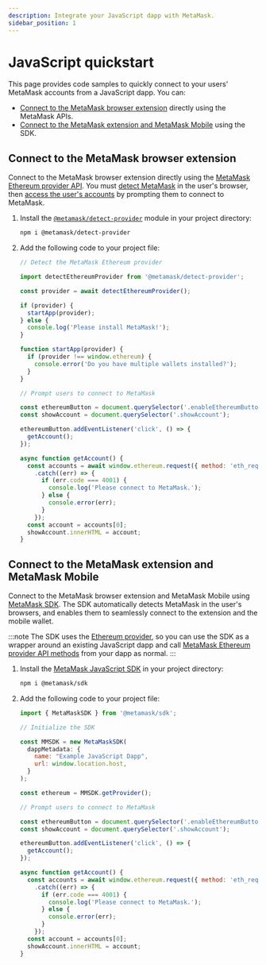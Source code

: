 ```yaml
---
description: Integrate your JavaScript dapp with MetaMask.
sidebar_position: 1
---
```


# JavaScript quickstart

This page provides code samples to quickly connect to your users' MetaMask accounts from a
JavaScript dapp.
You can:

- [Connect to the MetaMask browser extension](#connect-to-the-metamask-browser-extension) directly
  using the MetaMask APIs.
- [Connect to the MetaMask extension and MetaMask Mobile](#connect-to-the-metamask-extension-and-metamask-mobile)
  using the SDK.

## Connect to the MetaMask browser extension

Connect to the MetaMask browser extension directly using the
[MetaMask Ethereum provider API](../concepts/apis.md).
You must [detect MetaMask](../how-to/detect-metamask.md) in the user's browser, then
[access the user's accounts](../how-to/access-accounts.md) by prompting them to connect to MetaMask.

1. Install the [`@metamask/detect-provider`](https://github.com/MetaMask/detect-provider) module in
    your project directory:

    ```bash
    npm i @metamask/detect-provider
    ```

2. Add the following code to your project file:

    ```js title="index.js"
    // Detect the MetaMask Ethereum provider
    
    import detectEthereumProvider from '@metamask/detect-provider';
    
    const provider = await detectEthereumProvider();
    
    if (provider) {
      startApp(provider);
    } else {
      console.log('Please install MetaMask!');
    }
    
    function startApp(provider) {
      if (provider !== window.ethereum) {
        console.error('Do you have multiple wallets installed?');
      }
    }
    
    // Prompt users to connect to MetaMask
    
    const ethereumButton = document.querySelector('.enableEthereumButton');
    const showAccount = document.querySelector('.showAccount');
    
    ethereumButton.addEventListener('click', () => {
      getAccount();
    });
    
    async function getAccount() {
      const accounts = await window.ethereum.request({ method: 'eth_requestAccounts' })
        .catch((err) => {
          if (err.code === 4001) {
            console.log('Please connect to MetaMask.');
          } else {
            console.error(err);
          }
        });
      const account = accounts[0];
      showAccount.innerHTML = account;
    }
    ```

## Connect to the MetaMask extension and MetaMask Mobile

Connect to the MetaMask browser extension and MetaMask Mobile using [MetaMask SDK](../concepts/sdk/index.md).
The SDK automatically detects MetaMask in the user's browsers, and enables them to seamlessly
connect to the extension and the mobile wallet.

:::note
The SDK uses the [Ethereum provider](../concepts/apis.md#ethereum-provider-api), so you can use the
SDK as a wrapper around an existing JavaScript dapp and call
[MetaMask Ethereum provider API methods](../reference/provider-api.md) from your dapp as normal.
:::

1. Install the [MetaMask JavaScript SDK](../how-to/use-sdk/javascript/index.md) in your project directory:

    ```bash
    npm i @metamask/sdk
    ```

2. Add the following code to your project file:

    ```js title="index.js"
    import { MetaMaskSDK } from '@metamask/sdk';
    
    // Initialize the SDK
    
    const MMSDK = new MetaMaskSDK(
      dappMetadata: {
        name: "Example JavaScript Dapp",
        url: window.location.host,
      }
    );
    
    const ethereum = MMSDK.getProvider();
    
    // Prompt users to connect to MetaMask
    
    const ethereumButton = document.querySelector('.enableEthereumButton');
    const showAccount = document.querySelector('.showAccount');
    
    ethereumButton.addEventListener('click', () => {
      getAccount();
    });
    
    async function getAccount() {
      const accounts = await window.ethereum.request({ method: 'eth_requestAccounts' })
        .catch((err) => {
          if (err.code === 4001) {
            console.log('Please connect to MetaMask.');
          } else {
            console.error(err);
          }
        });
      const account = accounts[0];
      showAccount.innerHTML = account;
    }
    ```

